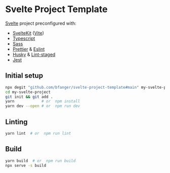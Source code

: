 # Svelte Project Template

[Svelte](https://svelte.dev/) project preconfigured with:

- [SvelteKit](https://kit.svelte.dev/) ([Vite](https://vitejs.dev))
- [Typescript](http://typescriptlang.org)
- [Sass](https://sass-lang.com)
- [Prettier](https://prettier.io) & [Eslint](https://eslint.org)
- [Husky](https://typicode.github.io/husky/) & [Lint-staged](https://github.com/okonet/lint-staged)
- [Jest](https://jestjs.io)

## Initial setup

```sh
npx degit "github.com/bfanger/svelte-project-template#main" my-svelte-project
cd my-svelte-project
git init && git add .
yarn            # or  npm install
yarn dev --open # or  npm run dev
```

## Linting

```sh
yarn lint  # or  npm run lint
```

## Build

```sh
yarn build  # or  npm run build
npx serve -s build
```
